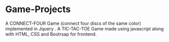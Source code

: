 # Game-Projects
A CONNECT-FOUR Game (connect four discs of the same color) implemented in Jquery . 
A TIC-TAC-TOE Game made using javascript along with HTML, CSS and Bootrsap for frontend.
